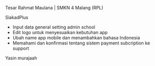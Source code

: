 
Tesar Rahmat Maulana | SMKN 4 Malang (RPL)

SiakadPlus

- Input data general setting admin school
- Edit logo untuk menyesuaikan kebutuhan app
- Ubah name app mobile dan menambahkan bahasa Indonesia
- Memahami dan konfirmasi tentang sistem payment subcription ke support

Yasin murajaah